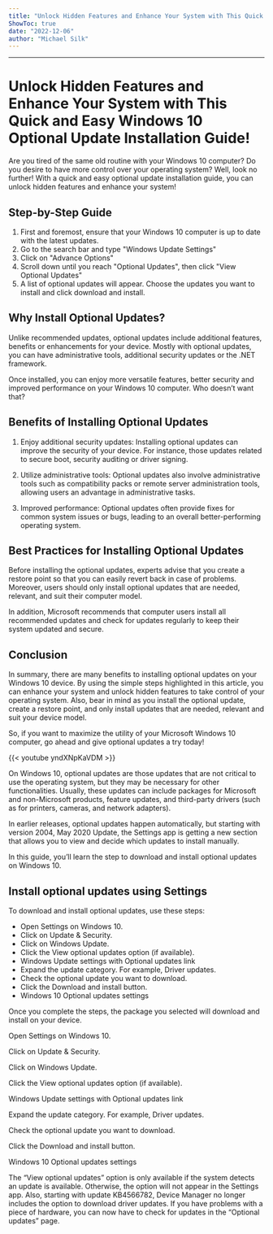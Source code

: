 ```yaml
---
title: "Unlock Hidden Features and Enhance Your System with This Quick and Easy Windows 10 Optional Update Installation Guide!"
ShowToc: true 
date: "2022-12-06"
author: "Michael Silk"
---
```

*****
# Unlock Hidden Features and Enhance Your System with This Quick and Easy Windows 10 Optional Update Installation Guide!

Are you tired of the same old routine with your Windows 10 computer? Do you desire to have more control over your operating system? Well, look no further! With a quick and easy optional update installation guide, you can unlock hidden features and enhance your system!

## Step-by-Step Guide

1. First and foremost, ensure that your Windows 10 computer is up to date with the latest updates.
2. Go to the search bar and type "Windows Update Settings"
3. Click on "Advance Options"
4. Scroll down until you reach "Optional Updates", then click "View Optional Updates"
5. A list of optional updates will appear. Choose the updates you want to install and click download and install.

## Why Install Optional Updates?

Unlike recommended updates, optional updates include additional features, benefits or enhancements for your device. Mostly with optional updates, you can have administrative tools, additional security updates or the .NET framework.

Once installed, you can enjoy more versatile features, better security and improved performance on your Windows 10 computer. Who doesn’t want that?

## Benefits of Installing Optional Updates

1. Enjoy additional security updates: Installing optional updates can improve the security of your device. For instance, those updates related to secure boot, security auditing or driver signing.

2. Utilize administrative tools: Optional updates also involve administrative tools such as compatibility packs or remote server administration tools, allowing users an advantage in administrative tasks.

3. Improved performance: Optional updates often provide fixes for common system issues or bugs, leading to an overall better-performing operating system.

## Best Practices for Installing Optional Updates

Before installing the optional updates, experts advise that you create a restore point so that you can easily revert back in case of problems. Moreover, users should only install optional updates that are needed, relevant, and suit their computer model.

In addition, Microsoft recommends that computer users install all recommended updates and check for updates regularly to keep their system updated and secure.

## Conclusion

In summary, there are many benefits to installing optional updates on your Windows 10 device. By using the simple steps highlighted in this article, you can enhance your system and unlock hidden features to take control of your operating system. Also, bear in mind as you install the optional update, create a restore point, and only install updates that are needed, relevant and suit your device model.

So, if you want to maximize the utility of your Microsoft Windows 10 computer, go ahead and give optional updates a try today!

{{< youtube yndXNpKaVDM >}} 



On Windows 10, optional updates are those updates that are not critical to use the operating system, but they may be necessary for other functionalities. Usually, these updates can include packages for Microsoft and non-Microsoft products, feature updates, and third-party drivers (such as for printers, cameras, and network adapters).
 
In earlier releases, optional updates happen automatically, but starting with version 2004, May 2020 Update, the Settings app is getting a new section that allows you to view and decide which updates to install manually.
 
In this guide, you’ll learn the step to download and install optional updates on Windows 10.
 
## Install optional updates using Settings
 
To download and install optional updates, use these steps:
 
- Open Settings on Windows 10.
 - Click on Update & Security.
 - Click on Windows Update.
 - Click the View optional updates option (if available).
 - Windows Update settings with Optional updates link
 - Expand the update category. For example, Driver updates.
 - Check the optional update you want to download.
 - Click the Download and install button.
 - Windows 10 Optional updates settings

 
Once you complete the steps, the package you selected will download and install on your device.
 
Open Settings on Windows 10.
 
Click on Update & Security.
 
Click on Windows Update.
 
Click the View optional updates option (if available).
 
Windows Update settings with Optional updates link

 
Expand the update category. For example, Driver updates.
 
Check the optional update you want to download.
 
Click the Download and install button.
 
Windows 10 Optional updates settings

 
The “View optional updates” option is only available if the system detects an update is available. Otherwise, the option will not appear in the Settings app. Also, starting with update KB4566782, Device Manager no longer includes the option to download driver updates. If you have problems with a piece of hardware, you can now have to check for updates in the “Optional updates” page.





